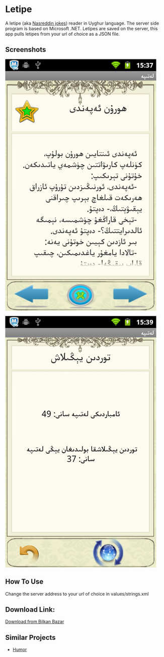 Letipe
======

A letipe (aka [Nasreddin jokes](http://en.wikipedia.org/wiki/Nasreddin)) reader in Uyghur language. The server side program is based on Microsoft .NET. Letipes are saved on the server, this app pulls letipes from your url of choice as a JSON file.

Screenshots
---------
![screenshot](screenshots/001.png)

![screenshot](screenshots/002.png)

How To Use
---------
Change the server address to your url of choice in values/strings.xml

Download Link:
----------
[Download from Bilkan Bazar](http://bazar.bilkan.net/App.aspx?id=175)

Similar Projects
---------
* [Humor](https://github.com/Bilkan/Humor)

